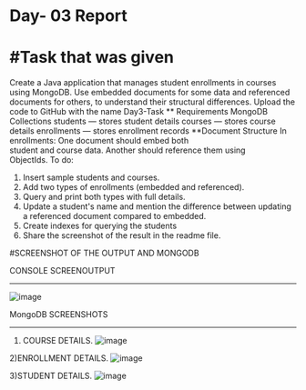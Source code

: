 # Day- 03 Report

#Task that was given
=========================================================================================
Create a Java application that manages student enrollments in courses using MongoDB. Use 
embedded documents for some data and referenced documents for others, to understand their 
structural differences. Upload the code to GitHub with the name Day3-Task 
** Requirements 
MongoDB Collections 
students — stores student details 
courses — stores course details 
enrollments — stores enrollment records 
**Document Structure 
In enrollments: 
One document should embed both      
student and course data. 
Another should reference them using  
ObjectIds. 
To do:  
1. Insert sample students and courses. 
2. Add two types of enrollments (embedded and referenced). 
3. Query and print both types with full details. 
4. Update a student's name and mention the difference between updating a referenced 
document compared to embedded. 
5. Create indexes for querying the students 
6. Share the screenshot of the result in the readme file.

#SCREENSHOT OF THE OUTPUT AND MONGODB

CONSOLE SCREENOUTPUT
_________________________
![image](https://github.com/user-attachments/assets/f2ff9027-fdff-4f8a-a2c7-9348eedfb36f)

MongoDB SCREENSHOTS
__________________________

1) COURSE DETAILS.
![image](https://github.com/user-attachments/assets/4a85623f-d4fa-43cb-ac5f-db9e339ab974)

2)ENROLLMENT DETAILS.
![image](https://github.com/user-attachments/assets/2c57da41-9b29-435a-a024-e7582e01aaf1)

3)STUDENT DETAILS.
![image](https://github.com/user-attachments/assets/a0eb490d-e19d-4ea3-aaf6-862f0b60ba08)


